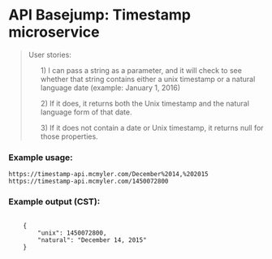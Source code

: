 <h1 class="header">
    API Basejump: Timestamp microservice
</h1>
<blockquote>
    User stories:
    <ul>1) I can pass a string as a parameter, and it will check to see whether that string 
    contains either a unix timestamp or a natural language date (example: January 1, 2016)</ul>
    <ul>2) If it does, it returns both the Unix timestamp and the natural language form of that date.</ul>
    <ul>3) If it does not contain a date or Unix timestamp, it returns null for those properties.</ul>
</blockquote>
<h3>Example usage:</h3>
<code>https://timestamp-api.mcmyler.com/December%2014,%202015</code><br>
<code>https://timestamp-api.mcmyler.com/1450072800</code>
<h3>Example output (CST):</h3>
<code>
    {
        "unix": 1450072800,
        "natural": "December 14, 2015"
    }
</code>